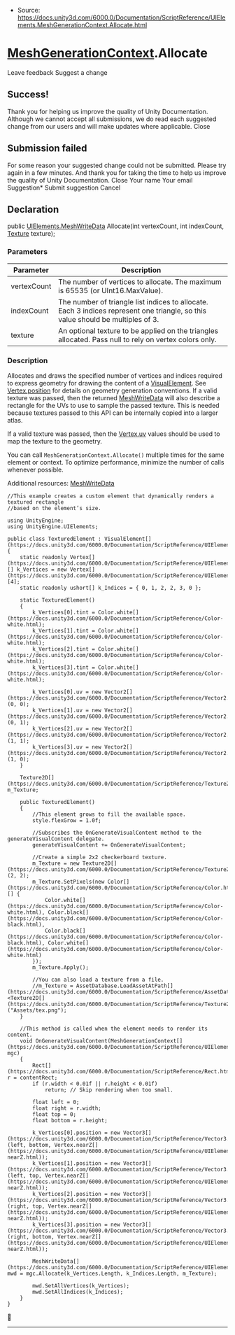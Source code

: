 * Source: https://docs.unity3d.com/6000.0/Documentation/ScriptReference/UIElements.MeshGenerationContext.Allocate.html

#  [MeshGenerationContext](https://docs.unity3d.com/6000.0/Documentation/ScriptReference/UIElements.MeshGenerationContext.html).Allocate
Leave feedback
Suggest a change
## Success!
Thank you for helping us improve the quality of Unity Documentation. Although we cannot accept all submissions, we do read each suggested change from our users and will make updates where applicable.
Close
## Submission failed
For some reason your suggested change could not be submitted. Please <a>try again</a> in a few minutes. And thank you for taking the time to help us improve the quality of Unity Documentation.
Close
Your name Your email Suggestion* Submit suggestion
Cancel
## Declaration
public [UIElements.MeshWriteData](https://docs.unity3d.com/6000.0/Documentation/ScriptReference/UIElements.MeshWriteData.html) Allocate(int vertexCount, int indexCount, [Texture](https://docs.unity3d.com/6000.0/Documentation/ScriptReference/Texture.html) texture); 
### Parameters
Parameter | Description  
---|---  
vertexCount | The number of vertices to allocate. The maximum is 65535 (or UInt16.MaxValue).  
indexCount | The number of triangle list indices to allocate. Each 3 indices represent one triangle, so this value should be multiples of 3.  
texture | An optional texture to be applied on the triangles allocated. Pass null to rely on vertex colors only.  
### Description
Allocates and draws the specified number of vertices and indices required to express geometry for drawing the content of a [VisualElement](https://docs.unity3d.com/6000.0/Documentation/ScriptReference/UIElements.VisualElement.html). 
See [Vertex.position](https://docs.unity3d.com/6000.0/Documentation/ScriptReference/UIElements.Vertex-position.html) for details on geometry generation conventions. If a valid texture was passed, then the returned [MeshWriteData](https://docs.unity3d.com/6000.0/Documentation/ScriptReference/UIElements.MeshWriteData.html) will also describe a rectangle for the UVs to use to sample the passed texture. This is needed because textures passed to this API can be internally copied into a larger atlas.   
  
If a valid texture was passed, then the [Vertex.uv](https://docs.unity3d.com/6000.0/Documentation/ScriptReference/UIElements.Vertex-uv.html) values should be used to map the texture to the geometry.   
  
You can call `MeshGenerationContext.Allocate()` multiple times for the same element or context. To optimize performance, minimize the number of calls whenever possible.   
  
Additional resources: [MeshWriteData](https://docs.unity3d.com/6000.0/Documentation/ScriptReference/UIElements.MeshWriteData.html)   
  

```
//This example creates a custom element that dynamically renders a textured rectangle 
//based on the element’s size.   
  
using UnityEngine;
using UnityEngine.UIElements;  
  
public class TexturedElement : VisualElement[](https://docs.unity3d.com/6000.0/Documentation/ScriptReference/UIElements.VisualElement.html)
{
    static readonly Vertex[](https://docs.unity3d.com/6000.0/Documentation/ScriptReference/UIElements.Vertex.html)[] k_Vertices = new Vertex[](https://docs.unity3d.com/6000.0/Documentation/ScriptReference/UIElements.Vertex.html)[4];
    static readonly ushort[] k_Indices = { 0, 1, 2, 2, 3, 0 };  
  
    static TexturedElement()
    {
        k_Vertices[0].tint = Color.white[](https://docs.unity3d.com/6000.0/Documentation/ScriptReference/Color-white.html);
        k_Vertices[1].tint = Color.white[](https://docs.unity3d.com/6000.0/Documentation/ScriptReference/Color-white.html);
        k_Vertices[2].tint = Color.white[](https://docs.unity3d.com/6000.0/Documentation/ScriptReference/Color-white.html);
        k_Vertices[3].tint = Color.white[](https://docs.unity3d.com/6000.0/Documentation/ScriptReference/Color-white.html);  
  
        k_Vertices[0].uv = new Vector2[](https://docs.unity3d.com/6000.0/Documentation/ScriptReference/Vector2.html)(0, 0);
        k_Vertices[1].uv = new Vector2[](https://docs.unity3d.com/6000.0/Documentation/ScriptReference/Vector2.html)(0, 1);
        k_Vertices[2].uv = new Vector2[](https://docs.unity3d.com/6000.0/Documentation/ScriptReference/Vector2.html)(1, 1);
        k_Vertices[3].uv = new Vector2[](https://docs.unity3d.com/6000.0/Documentation/ScriptReference/Vector2.html)(1, 0);
    }  
  
    Texture2D[](https://docs.unity3d.com/6000.0/Documentation/ScriptReference/Texture2D.html) m_Texture;  
  
    public TexturedElement()
    {
        //This element grows to fill the available space.
        style.flexGrow = 1.0f;
        
        //Subscribes the OnGenerateVisualContent method to the generateVisualContent delegate.
        generateVisualContent += OnGenerateVisualContent;  
  
        //Create a simple 2x2 checkerboard texture.
        m_Texture = new Texture2D[](https://docs.unity3d.com/6000.0/Documentation/ScriptReference/Texture2D.html)(2, 2);
        m_Texture.SetPixels(new Color[](https://docs.unity3d.com/6000.0/Documentation/ScriptReference/Color.html)[] {
            Color.white[](https://docs.unity3d.com/6000.0/Documentation/ScriptReference/Color-white.html), Color.black[](https://docs.unity3d.com/6000.0/Documentation/ScriptReference/Color-black.html),
            Color.black[](https://docs.unity3d.com/6000.0/Documentation/ScriptReference/Color-black.html), Color.white[](https://docs.unity3d.com/6000.0/Documentation/ScriptReference/Color-white.html)
        });
        m_Texture.Apply();  
  
        //You can also load a texture from a file.
        //m_Texture = AssetDatabase.LoadAssetAtPath[](https://docs.unity3d.com/6000.0/Documentation/ScriptReference/AssetDatabase.LoadAssetAtPath.html)<Texture2D[](https://docs.unity3d.com/6000.0/Documentation/ScriptReference/Texture2D.html)>("Assets/tex.png");
    }  
  
    //This method is called when the element needs to render its content.
    void OnGenerateVisualContent(MeshGenerationContext[](https://docs.unity3d.com/6000.0/Documentation/ScriptReference/UIElements.MeshGenerationContext.html) mgc)
    {
        Rect[](https://docs.unity3d.com/6000.0/Documentation/ScriptReference/Rect.html) r = contentRect;
        if (r.width < 0.01f || r.height < 0.01f)
            return; // Skip rendering when too small.  
  
        float left = 0;
        float right = r.width;
        float top = 0;
        float bottom = r.height;  
  
        k_Vertices[0].position = new Vector3[](https://docs.unity3d.com/6000.0/Documentation/ScriptReference/Vector3.html)(left, bottom, Vertex.nearZ[](https://docs.unity3d.com/6000.0/Documentation/ScriptReference/UIElements.Vertex-nearZ.html));
        k_Vertices[1].position = new Vector3[](https://docs.unity3d.com/6000.0/Documentation/ScriptReference/Vector3.html)(left, top, Vertex.nearZ[](https://docs.unity3d.com/6000.0/Documentation/ScriptReference/UIElements.Vertex-nearZ.html));
        k_Vertices[2].position = new Vector3[](https://docs.unity3d.com/6000.0/Documentation/ScriptReference/Vector3.html)(right, top, Vertex.nearZ[](https://docs.unity3d.com/6000.0/Documentation/ScriptReference/UIElements.Vertex-nearZ.html));
        k_Vertices[3].position = new Vector3[](https://docs.unity3d.com/6000.0/Documentation/ScriptReference/Vector3.html)(right, bottom, Vertex.nearZ[](https://docs.unity3d.com/6000.0/Documentation/ScriptReference/UIElements.Vertex-nearZ.html));  
  
        MeshWriteData[](https://docs.unity3d.com/6000.0/Documentation/ScriptReference/UIElements.MeshWriteData.html) mwd = mgc.Allocate(k_Vertices.Length, k_Indices.Length, m_Texture);  
  
        mwd.SetAllVertices(k_Vertices);
        mwd.SetAllIndices(k_Indices);
    }
}

```

* * *
